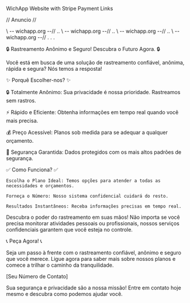 WichApp Website with Stripe Payment Links

// Anuncio //

\\ -- wichapp.org --// .. \\ -- wichapp.org --// .. \\ -- wichapp.org --// .. \\ -- wichapp.org --//
.
.
.

🔒 Rastreamento Anônimo e Seguro! Descubra o Futuro Agora. 🔒

Você está em busca de uma solução de rastreamento confiável, anônima, rápida e segura? Nós temos a resposta!

✨ Porquê Escolher-nos? ✨

🔒 Totalmente Anônimo: Sua privacidade é nossa prioridade. Rastreamos sem rastros.

⚡ Rápido e Eficiente: Obtenha informações em tempo real quando você mais precisa.

💰 Preço Acessível: Planos sob medida para se adequar a qualquer orçamento.

🔐 Segurança Garantida: Dados protegidos com os mais altos padrões de segurança.

✅ Como Funciona? ✅

    Escolha o Plano Ideal: Temos opções para atender a todas as necessidades e orçamentos.

    Forneça o Número: Nosso sistema confidencial cuidará do resto.

    Resultados Instantâneos: Receba informações precisas em tempo real.

Descubra o poder do rastreamento em suas mãos! Não importa se você precisa monitorar atividades pessoais ou profissionais, nossos serviços confidenciais garantem que você esteja no controle.

📞 Peça Agora! 📞

Seja um passo à frente com o rastreamento confiável, anônimo e seguro que você merece. Ligue agora para saber mais sobre nossos planos e comece a trilhar o caminho da tranquilidade.

[Seu Número de Contato]

Sua segurança e privacidade são a nossa missão! Entre em contato hoje mesmo e descubra como podemos ajudar você.
